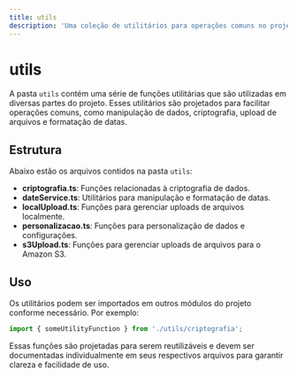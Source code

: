 ```yaml
---
title: utils
description: 'Uma coleção de utilitários para operações comuns no projeto.'
---
```


# utils

A pasta `utils` contém uma série de funções utilitárias que são utilizadas em diversas partes do projeto. Esses utilitários são projetados para facilitar operações comuns, como manipulação de dados, criptografia, upload de arquivos e formatação de datas.

## Estrutura

Abaixo estão os arquivos contidos na pasta `utils`:

- **criptografia.ts**: Funções relacionadas à criptografia de dados.
- **dateService.ts**: Utilitários para manipulação e formatação de datas.
- **localUpload.ts**: Funções para gerenciar uploads de arquivos localmente.
- **personalizacao.ts**: Funções para personalização de dados e configurações.
- **s3Upload.ts**: Funções para gerenciar uploads de arquivos para o Amazon S3.

## Uso

Os utilitários podem ser importados em outros módulos do projeto conforme necessário. Por exemplo:

```typescript
import { someUtilityFunction } from './utils/criptografia';
```

Essas funções são projetadas para serem reutilizáveis e devem ser documentadas individualmente em seus respectivos arquivos para garantir clareza e facilidade de uso.